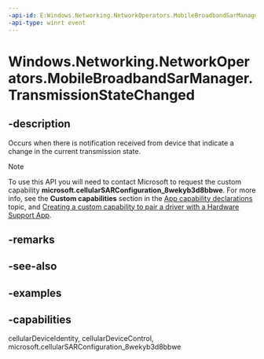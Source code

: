 ```yaml
---
-api-id: E:Windows.Networking.NetworkOperators.MobileBroadbandSarManager.TransmissionStateChanged
-api-type: winrt event
---
```


<!-- Event syntax.
public event TypedEventHandler TransmissionStateChanged<MobileBroadbandSarManager, MobileBroadbandTransmissionStateChangedEventArgs>
-->

# Windows.Networking.NetworkOperators.MobileBroadbandSarManager.TransmissionStateChanged

## -description
Occurs when there is notification received from device that indicate a change in the current transmission state.

> [!NOTE]
> To use this API you will need to contact Microsoft to request the custom capability **microsoft.cellularSARConfiguration_8wekyb3d8bbwe**. For more info, see the **Custom capabilities** section in the [App capability declarations](/windows/uwp/packaging/app-capability-declarations#custom-capabilities) topic, and [Creating a custom capability to pair a driver with a Hardware Support App](/windows-hardware/drivers/devapps/creating-a-custom-capability-to-pair-driver-with-hsa).

## -remarks

## -see-also

## -examples


## -capabilities
cellularDeviceIdentity, cellularDeviceControl, microsoft.cellularSARConfiguration_8wekyb3d8bbwe